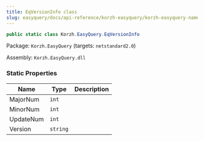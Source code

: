 ```yaml
---
title: EqVersionInfo class
slug: easyquery/docs/api-reference/korzh-easyquery/korzh-easyquery-namespace/eqversioninfo-class
---
```



```csharp
public static class Korzh.EasyQuery.EqVersionInfo

```
Package: `Korzh.EasyQuery` (targets: `netstandard2.0`)

Assembly: `Korzh.EasyQuery.dll`

### Static Properties

| Name | Type | Description | 
| --- | --- | --- | 
| MajorNum | `int` |  | 
| MinorNum | `int` |  | 
| UpdateNum | `int` |  | 
| Version | `string` |  |